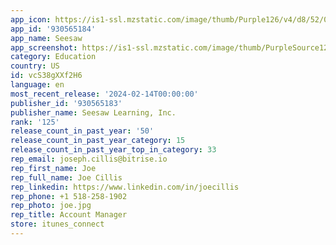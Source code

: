 ```yaml
---
app_icon: https://is1-ssl.mzstatic.com/image/thumb/Purple126/v4/d8/52/0e/d8520eb6-084e-ee12-0b70-559b40dc7734/AppIcon-1x_U007epad-0-10-0-85-220-0.png/1024x1024bb.png
app_id: '930565184'
app_name: Seesaw
app_screenshot: https://is1-ssl.mzstatic.com/image/thumb/PurpleSource126/v4/aa/b3/22/aab322dd-f19f-be91-8d5f-ab106604f3c0/86b12e5b-8c42-4914-bd38-5a9589dc018f_1.png/1284x2778bb.png
category: Education
country: US
id: vcS38gXXf2H6
language: en
most_recent_release: '2024-02-14T00:00:00'
publisher_id: '930565183'
publisher_name: Seesaw Learning, Inc.
rank: '125'
release_count_in_past_year: '50'
release_count_in_past_year_category: 15
release_count_in_past_year_top_in_category: 33
rep_email: joseph.cillis@bitrise.io
rep_first_name: Joe
rep_full_name: Joe Cillis
rep_linkedin: https://www.linkedin.com/in/joecillis
rep_phone: +1 518-258-1902
rep_photo: joe.jpg
rep_title: Account Manager
store: itunes_connect
---
```

